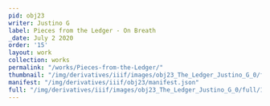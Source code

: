 ```yaml
---
pid: obj23
writer: Justino G
label: Pieces from the Ledger - On Breath
_date: July 2 2020
order: '15'
layout: work
collection: works
permalink: "/works/Pieces-from-the-Ledger/"
thumbnail: "/img/derivatives/iiif/images/obj23_The_Ledger_Justino_G_0/full/250,/0/default.jpg"
manifest: "/img/derivatives/iiif/obj23/manifest.json"
full: "/img/derivatives/iiif/images/obj23_The_Ledger_Justino_G_0/full/1140,/0/default.jpg"
---
```

